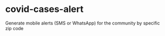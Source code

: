 # covid-cases-alert
Generate mobile alerts (SMS or WhatsApp) for the community by specific zip code
